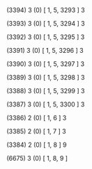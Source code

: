 (3394) 3 (0) [ 1, 5, 3293 ] 3 


(3393) 3 (0) [ 1, 5, 3294 ] 3 


(3392) 3 (0) [ 1, 5, 3295 ] 3 


(3391) 3 (0) [ 1, 5, 3296 ] 3 


(3390) 3 (0) [ 1, 5, 3297 ] 3 


(3389) 3 (0) [ 1, 5, 3298 ] 3 


(3388) 3 (0) [ 1, 5, 3299 ] 3 


(3387) 3 (0) [ 1, 5, 3300 ] 3 


(3386) 2 (0) [ 1, 6 ] 3 


(3385) 2 (0) [ 1, 7 ] 3 


(3384) 2 (0) [ 1, 8 ] 9 


(6675) 3 (0) [ 1, 8, 9 ]  

